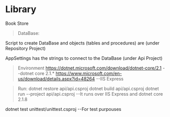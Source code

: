 # Library
Book Store

> DataBase:

Script to create DataBase and objects (tables and procedures) are (under Repository Project)

AppSettings has the strings to connect to the DataBase (under Api Project)

>Environment
https://dotnet.microsoft.com/download/dotnet-core/2.1 --dotnet core 2.1.*
https://www.microsoft.com/en-us/download/details.aspx?id=48264 --IIS Express

> Run:
dotnet restore api/api.csproj
dotnet build api/api.csproj
dotnet run --project api/api.csproj --It runs over IIS Express and dotnet core 2.1.8

dotnet test unittest/unittest.csproj --For test purpouses
